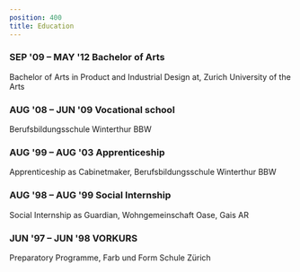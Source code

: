 ```yaml
---
position: 400
title: Education
---
```


### SEP '09 – MAY '12 **Bachelor of Arts**
Bachelor of Arts in Product and Industrial Design at, Zurich University of the Arts

### AUG '08 – JUN '09 **Vocational school**
Berufsbildungsschule Winterthur BBW

### AUG '99 – AUG '03 **Apprenticeship**
Apprenticeship as Cabinetmaker, Berufsbildungsschule Winterthur BBW

### AUG '98 – AUG '99 **Social Internship**
Social Internship as Guardian, Wohngemeinschaft Oase, Gais AR

### JUN '97 – JUN '98 **VORKURS**
Preparatory Programme, Farb und Form Schule Zürich